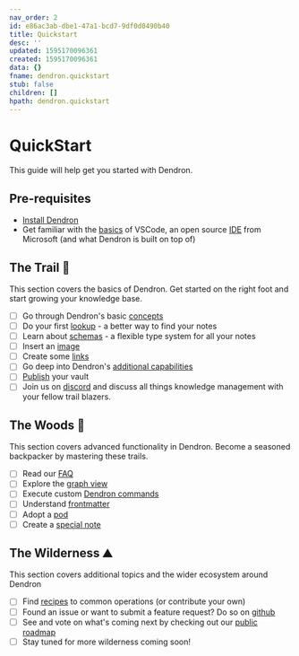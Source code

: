 ```yaml
---
nav_order: 2
id: e86ac3ab-dbe1-47a1-bcd7-9df0d0490b40
title: Quickstart
desc: ''
updated: 1595170096361
created: 1595170096361
data: {}
fname: dendron.quickstart
stub: false
children: []
hpath: dendron.quickstart
---
```

# QuickStart

This guide will help get you started with Dendron. 

## Pre-requisites

- [Install Dendron](d95b93bf-5e6f-4dd0-b7d7-c8e29e061876)
- Get familiar with the [basics](https://code.visualstudio.com/docs/editor/codebasics) of VSCode, an open source [IDE](https://www.codecademy.com/articles/what-is-an-ide) from Microsoft (and what Dendron is built on top of) 

## The Trail 🥾

This section covers the basics of Dendron. Get started on the right foot and start growing your knowledge base. 

- [ ] Go through Dendron's basic [concepts](c6fd6bc4-7f75-4cbb-8f34-f7b99bfe2d50)
- [ ] Do your first [lookup](a7c3a810-28c8-4b47-96a6-8156b1524af3) - a better way to find your notes
- [ ] Learn about [schemas](c5e5adde-5459-409b-b34d-a0d75cbb1052) - a flexible type system for all your notes
- [ ] Insert an [image](a91fd8da-6895-49fe-8164-a17acd8d9a17)
- [ ] Create some [links](3472226a-ff3c-432d-bf5d-10926f39f6c2)
- [ ] Go deep into Dendron's [additional capabilities](11787828-866c-48f0-9b2b-4ad4e0519698)
- [ ] [Publish](73d395c9-5041-4d0d-9db7-080d9586136e) your vault 
- [ ] Join us on [discord](https://discord.com/invite/6j85zNX) and discuss all things knowledge management with your fellow trail blazers.

## The Woods 🌲

This section covers advanced functionality in Dendron. Become a seasoned backpacker by mastering these trails.

- [ ] Read our [FAQ](683740e3-70ce-4a47-a1f4-1f140e80b558)
- [ ] Explore the [graph view](587e6d62-3c5b-49b0-aedc-02f62f0448e6)
- [ ] Execute custom [Dendron commands](eea2b078-1acc-4071-a14e-18299fc28f47)
- [ ] Understand [frontmatter](ffec2853-c0e0-4165-a368-339db12c8e4b)
- [ ] Adopt a [pod](66727a39-d0a7-449b-a10d-f6c438185d7f)
- [ ] Create a [special note](5c213aa6-e4ba-49e8-85c5-1bdcb33ce202)

## The Wilderness ⛰️

This section covers additional topics and the wider ecosystem around Dendron

- [ ] Find [recipes](401c5889-20ae-4b3a-8468-269def4b4865) to common operations (or contribute your own)
- [ ] Found an issue or want to submit a feature request? Do so on [github](https://github.com/dendronhq/dendron/issues)
- [ ] See and vote on what's coming next by checking out our [public roadmap](https://github.com/orgs/dendronhq/projects/1)
- [ ] Stay tuned for more wilderness coming soon!
